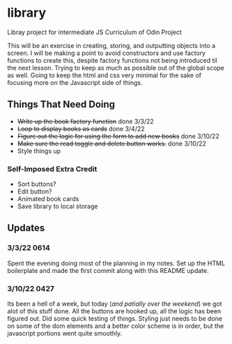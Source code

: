 # library
Libray project for intermediate JS Curriculum of Odin Project

This will be an exercise in creating, storing, and outputting objects into a screen. I will be making a point to avoid constructors and use factory functions to create this, despite factory functions not being introduced til the next lesson. Trying to keep as much as possible out of the global scope as well. Going to keep the html and css very minimal for the sake of focusing more on the Javascript side of things.

## Things That Need Doing
 - ~~Write up the book factory function~~ done 3/3/22
 - ~~Loop to display books as cards~~ done 3/4/22
 - ~~Figure out the logic for using the form to add new books~~ done 3/10/22
 - ~~Make sure the read toggle and delete button works.~~ done 3/10/22
 - Style things up

 ### Self-Imposed Extra Credit
 - Sort buttons?
 - Edit button?
 - Animated book cards
 - Save library to local storage

## Updates

### 3/3/22 0614
Spent the evening doing most of the planning in my notes. Set up the HTML boilerplate and made the first commit along with this README update. 

### 3/10/22 0427
Its been a hell of a week, but today (*and patially over the weekend*) we got alot of this stuff done. All the buttons are hooked up, all the logic has been figured out. Did some quick testing of things. Styling just needs to be done on some of the dom elements and a better color scheme is in order, but the javascript portions went quite smoothly.
